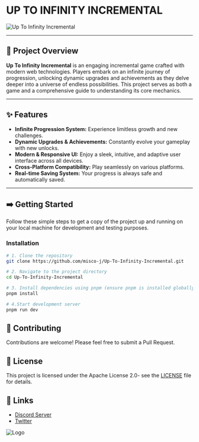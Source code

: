 # UP TO INFINITY INCREMENTAL

![Up To Infinity Incremental](https://qronexstudios.com/image/background.webp)

---

## 🚀 Project Overview

**Up To Infinity Incremental** is an engaging incremental game crafted with modern web technologies. Players embark on an infinite journey of progression, unlocking dynamic upgrades and achievements as they delve deeper into a universe of endless possibilities. This project serves as both a game and a comprehensive guide to understanding its core mechanics.

---

## ✨ Features

- **Infinite Progression System:** Experience limitless growth and new challenges.
- **Dynamic Upgrades & Achievements:** Constantly evolve your gameplay with new unlocks.
- **Modern & Responsive UI:** Enjoy a sleek, intuitive, and adaptive user interface across all devices.
- **Cross-Platform Compatibility:** Play seamlessly on various platforms.
- **Real-time Saving System:** Your progress is always safe and automatically saved.

---

## ➡️ Getting Started

Follow these simple steps to get a copy of the project up and running on your local machine for development and testing purposes.

### Installation

```bash
# 1. Clone the repository
git clone https://github.com/misco-j/Up-To-Infinity-Incremental.git

# 2. Navigate to the project directory
cd Up-To-Infinity-Incremental

# 3. Install dependencies using pnpm (ensure pnpm is installed globally)
pnpm install

# 4.Start development server
pnpm run dev
```

## 🤝 Contributing

Contributions are welcome! Please feel free to submit a Pull Request.

## 📝 License

This project is licensed under the Apache License 2.0- see the [LICENSE](LICENSE) file for details.

## 🔗 Links

- [Discord Server](https://discord.gg/RnQP9BQjge)
- [Twitter](https://x.com/QronexStudio)

![Logo](https://qronexstudios.com/image/icon.png)
